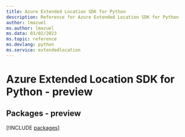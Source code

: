 ```yaml
---
title: Azure Extended Location SDK for Python
description: Reference for Azure Extended Location SDK for Python
author: lmazuel
ms.author: lmazuel
ms.data: 03/02/2023
ms.topic: reference
ms.devlang: python
ms.service: extendedlocation
---
```

# Azure Extended Location SDK for Python - preview
## Packages - preview
[!INCLUDE [packages](extended-location-index.md)]